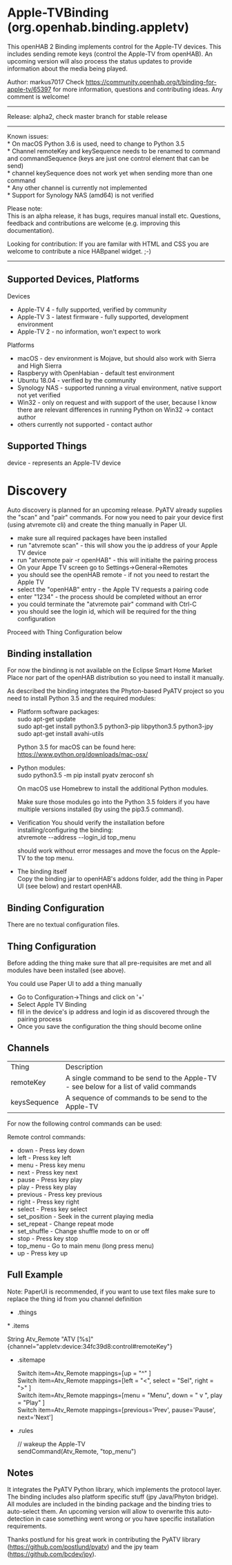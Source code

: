 # Apple-TVBinding (org.openhab.binding.appletv)

This openHAB 2 Binding implements control for the Apple-TV devices. This includes sending remote keys (control the Apple-TV from openHAB). An upcoming version will also process the status updates to provide information about the media being played.

Author: markus7017
Check  https://community.openhab.org/t/binding-for-apple-tv/65397 for more information, questions and contributing ideas. Any comment is welcome!

<hr>Release: alpha2, check master branch for stable release<hr>
<p>
Known issues:<br>
* On macOS Python 3.6 is used, need to change to Python 3.5<br>
* Channel remoteKey and keySequence needs to be renamed to command and commandSequence (keys are just one control element that can be send)<br>
* channel keySequence does not work yet when sending more than one command<br>
* Any other channel is currently not implemented<br>
* Support for Synology NAS (amd64) is not verified <br>
<p>
Please note:<br>
This is an alpha release, it has bugs, requires manual install etc. Questions, feedback and contributions are welcome (e.g. improving this documentation).<p>

Looking for contribution: If you are familar with HTML and CSS you are welcome to contribute a nice HABpanel widget. ;-)<p><p>
<hr>

## Supported Devices, Platforms

Devices
* Apple-TV 4 - fully supported, verified by community
* Apple-TV 3 - latest firmware - fully supported, development environment
* Apple-TV 2 - no information, won't expect to work

Platforms
* macOS - dev environment is Mojave, but should also work with Sierra and High Sierra
* Raspberyy with OpenHabian - default test environment
* Ubuntu 18.04 - verified by the community
* Synology NAS - supported running a virual environment, native support not yet verified
* Win32 - only on request and with support of the user, because I know there are relevant differences in running Python on Win32 -> contact author
* others currently not supported - contact author

## Supported Things

device - represents an Apple-TV device

# Discovery

Auto discovery is planned for an upcoming release. PyATV already supplies the "scan" and "pair" commands. For now you need to pair your device first (using atvremote cli) and create the thing manually in Paper UI.
* make sure all required packages have been installed
* run "atvremote scan" - this will show you the ip address of your Apple TV device
* run "atvremote pair -r openHAB" -  this will initialte the pairing process
* On your Appe TV screen go to Settings->General->Remotes
* you should see the openHAB remote - if not you need to restart the Apple TV
* select the "openHAB" entry - the Apple TV requests a pairing code
* enter "1234" - the process should be completed without an error
* you could terminate the "atvremote pair" command with Ctrl-C
* you should see the login id, which will be required for the thing configuration 

Proceed with Thing Configuration below

## Binding installation

For now the bindinng is not available on the Eclipse Smart Home Market Place nor part of the openHAB distribution so you need to install it manually.<p>

As described the binding integrates the Phyton-based PyATV project so you need to install Python 3.5 and the required modules:<p>
* Platform software packages:<br>
sudo apt-get update<br>
sudo apt-get install python3.5 python3-pip libpython3.5 python3-jpy<br>
sudo apt-get install avahi-utils<p>
Python 3.5 for macOS can be found here: https://www.python.org/downloads/mac-osx/<p>

* Python modules:<br>
sudo python3.5 -m pip install pyatv zeroconf sh<p>
On macOS use Homebrew to install the additional Python modules.<p>
Make sure those modules go into the Python 3.5 folders if you have multiple versions installed (by using the pip3.5 command).<p>

* Verification
You should verify the installation before installing/configuring the binding:<br>
atvremote --address <ip address>  --login_id <login id from pairing>  top_menu<p>
should work without error messages and move the focus on the Apple-TV to the top menu.<p>

* The binding itself<br>
Copy the binding jar to openHAB's addons folder, add the thing in Paper UI (see below) and restart openHAB.<p>

## Binding Configuration

There are no textual configuration files.

## Thing Configuration

Before adding the thing make sure that all pre-requisites are met and all modules have been installed (see above).

You could use Paper UI to add a thing manually
* Go to Configuration->Things and click on '+'
* Select Apple TV Binding
* fill in the device's ip address and login id as discovered through the pairing process
* Once you save the configuration the thing should become online

## Channels

<table>
<tr><td>Thing</td><td>Description</td></tr>
<tr><td>remoteKey</td><td>A single command to be send to the Apple-TV - see below for a list of valid commands</td></tr>
<tr><td>keysSequence</td><td>A sequence of commands to be send to the Apple-TV</td></tr>
</table>
<p>

For now the following control commands can be used:<p>
Remote control commands:
 - down - Press key down
 - left - Press key left
 - menu - Press key menu
 - next - Press key next
 - pause - Press key play
 - play - Press key play
 - previous - Press key previous
 - right - Press key right
 - select - Press key select
 - set_position - Seek in the current playing media
 - set_repeat - Change repeat mode
 - set_shuffle - Change shuffle mode to on or off
 - stop - Press key stop
 - top_menu - Go to main menu (long press menu)
 - up - Press key up


## Full Example
Note: PaperUI is recommended, if you want to use text files make sure to replace the thing id from you channel definition 

* .things<p>
<p>
* .items<p>
String Atv_Remote "ATV [%s]" {channel="appletv:device:34fc39d8:control#remoteKey"}<p>

* .sitemape<p>
Switch item=Atv_Remote mappings=[up = "^" ]<br>
Switch item=Atv_Remote mappings=[left = "<", select = "Sel", right = ">" ]<br>
Switch item=Atv_Remote mappings=[menu = "Menu", down = "  v   ", play = "Play" ]<br>
Switch item=Atv_Remote mappings=[previous='Prev', pause='Pause', next='Next']<p>

* .rules<p>
// wakeup the Apple-TV<br>
sendCommand(Atv_Remote, "top_menu")

## Notes

It integrates the PyATV Python library, which implements the protocol layer. The binding includes also platform specific stuff (jpy Java/Phyton bridge). All modules are included in the binding package and the binding tries to auto-select them. An upcoming version will allow to overwrite this auto-detection in case something went wrong or you have specific installation requirements.

Thanks postlund for his great work in contributing the PyATV library (https://github.com/postlund/pyatv) and the jpy team (https://github.com/bcdev/jpy).
